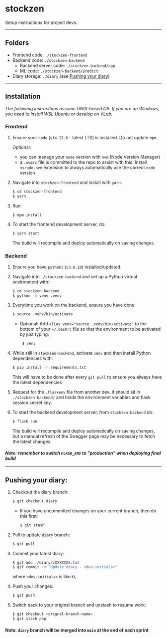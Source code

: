 # stockzen

Setup instructions for project devs.

---

## Folders

- Frontend code: `./stockzen-frontend`
- Backend code: `./stockzen-backend`
  - Backend server code: `./stockzen-backend/app`
  - ML code: `./stockzen-backend/predict`
- Diary storage: `./diary` (see [Pushing your diary](#pushing-your-diary))

---

## Installation

_The following instructions assume UNIX-based OS. If you are on Windows, you need to install WSL Ubuntu or develop on VLab._

### Frontend

1. Ensure your `node` (`v14.17.6` - latest LTS) is installed. Do not update `npm`.

   Optional:

   - you can manage your `node` version with `nvm` (Node Version Manager)
   - a `.nvmrc` file is committed to the repo to assist with this. Install `vscode-nvm` extension to always automatically use the correct `node` version

2. Navigate into `stockzen-frontend` and install with `yarn`:

   ```sh
   $ cd stockzen-frontend
   $ yarn
   ```

3. Run:

   ```sh
   $ npm install
   ```

4. To start the frontend development server, do:

   ```sh
   $ yarn start
   ```

   The build will recompile and deploy automatically on saving changes.

### Backend

1. Ensure you have `python3` (`v3.8.10`) installed/updated.

2. Navigate into `./stockzen-backend` and set up a Python virtual environment with::

   ```sh
   $ cd stockzen-backend
   $ python -m venv .venv
   ```

3. Everytime you work on the backend, ensure you have done:

   ```sh
   $ source .venv/bin/activate
   ```

   - Optional:
     Add `alias venv="source .venv/bin/activate"` to the bottom of your `~/.bashrc` file so that the environment to be activated by just typing:
     ```sh
      $ venv
     ```

4. While still in `stockzen-backend`, activate `venv` and then install Python dependencies with:

   ```sh
   $ pip install -r requirements.txt
   ```

   This will have to be done after every `git pull` to ensure you always have the latest dependencies

5. Request for the `.flaskenv` file from another dev. It should sit in `./stockzen-backend/` and holds the environment variables and flask session secret key.

6. To start the backend development server, from `stockzen-backend` do:

   ```sh
   $ flask run
   ```

   The build will recompile and deploy automatically on saving changes, but a manual refresh of the Swagger page may be necessary to fetch the latest changes.

#### _Note: remember to switch `FLASK_ENV` to "production" when deploying final build_

---

## Pushing your diary:

1. Checkout the diary branch:
   ```sh
   $ git checkout diary
   ```
   - If you have uncommitted changes on your current branch, then do this first:
     ```sh
     $ git stash
     ```
2. Pull to update `diary` branch:

   ```sh
   $ git pull
   ```

3. Commit your latest diary:

   ```sh
   $ git add ./diary/zXXXXXXX.txt
   $ git commit -m "Update diary - <dev-initials>"
   ```

   where `<dev-initials>` is like `KL`

4. Push your changes:

   ```sh
   $ git push
   ```

5. Switch back to your original branch and unstash to resume work:

   ```sh
   $ git checkout <orignal-branch-name>
   $ git stash pop
   ```

#### Note: `diary` branch will be merged into `main` at the end of each sprint
